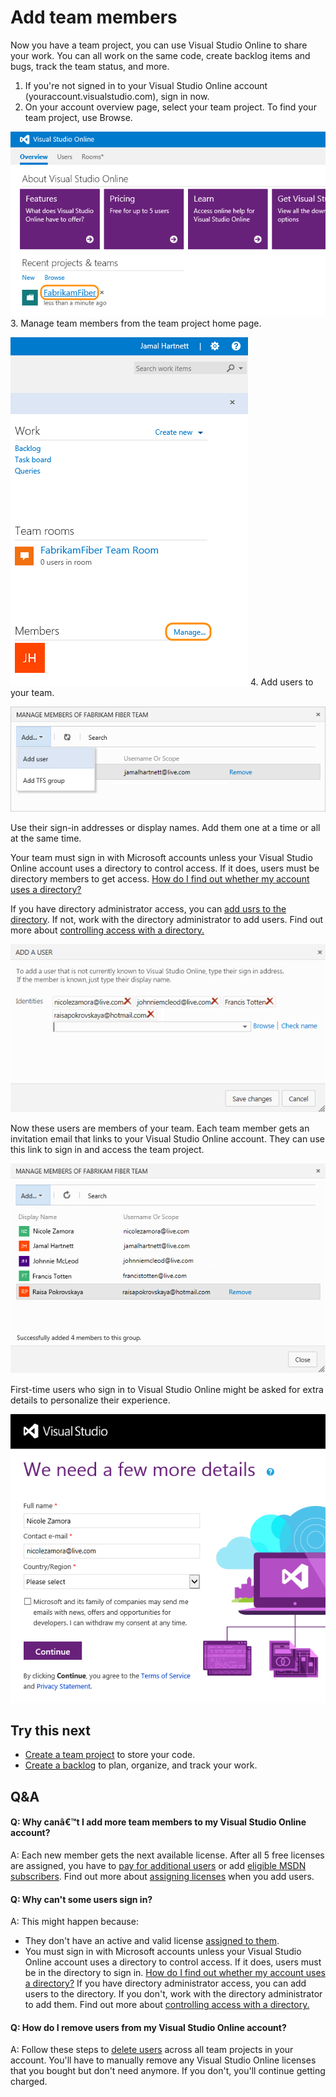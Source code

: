 <properties
	pageTitle="Add team members"
  description="Add team members"
  services="visual-studio-online"
  documentationCenter = ""
  authors="terryaustin"
  manager="terryaustin"
  editor="terryaustin" /> 

# Add team members


Now you have a team project, you can use Visual Studio Online to share your work. 
You can all work on the same code, create backlog items and bugs, track the team 
status, and more.


1. If you're not signed in to your Visual Studio Online account (youraccount.visualstudio.com), sign in now.
2. On your account overview page, select your team project. To find your team 
project, use Browse.



![On your account overview page, click your team project](./media/add-team-members-vs/SelectTeamProject.png)
3. Manage team members from the team project home page.



![On your team project home page, click Manage](./media/add-team-members-vs/ManageMembers.png)
4. Add users to your team.



![Open the Add list. Click Add, Add user](./media/add-team-members-vs/invite4.png)



Use their sign-in addresses or display names. Add them one at a time or all at the same time.



Your team must sign in with Microsoft accounts unless your Visual Studio Online account
uses a directory to control access. If it does, users must be directory members to get access.
[How do I find out whether my account uses a directory?](assign-licenses-to-users-vs.md#ConnectedDirectory)



If you have directory administrator access, you can [add usrs to
the directory](https://msdn.microsoft.com/library/azure/hh967632.aspx). If not,
work with the directory administrator to add users. Find out more about [controlling access    with a directory.](manage-organization-access-for-your-account-vs.md)



![Add your users' sign-in addresses or display names](./media/add-team-members-vs/invite5.png)



Now these users are members of your team. Each team member gets an invitation 
email that links to your Visual Studio Online account. They can use this link 
to sign in and access the team project.



![Added users now appear as team members](./media/add-team-members-vs/invite6.png)



First-time users who sign in to Visual Studio Online might be asked for 
extra details to personalize their experience.



![Enter Visual Studio profile details](./media/add-team-members-vs/CreateProfileFirstTime.png)

## Try this next

- [Create a team project](connect-to-visual-studio-online.md) to store your code.
- [Create a backlog](../workcreate-your-backlog-vs.md) to plan, organize, and track your work.

## Q&amp;A

#### Q:    Why canâ€™t I add more team members to my Visual Studio Online account?


A:    Each new member gets the next available license. After all 5 free licenses 
are assigned, you have to [pay for additional users](get-more-user-licenses-vs.md) 
or add [eligible MSDN subscribers](assign-licenses-to-users-vs.md). Find out more 
about [assigning licenses](assign-licenses-to-users-vs.md) when you add users.






#### Q:    Why can't some users sign in?


A:    This might happen because:


- They don't have an active and valid license [assigned to them](assign-licenses-to-users-vs.md).
- You must sign in with Microsoft accounts unless your Visual Studio Online account uses a 
directory to control access. If it does, users must be in the directory to sign in. 
[How do I find out whether my account uses a directory?](assign-licenses-to-users-vs.md#ConnectedDirectory)
If you have directory administrator access, you can add users to the directory. If you don't, 
work with the directory administrator to add them. Find out more about 
[controlling access with a directory.](manage-organization-access-for-your-account-vs.md)





#### Q:    How do I remove users from my Visual Studio Online account?


A:    Follow these steps to [delete users](assign-licenses-to-users-vs.md#deleteuser) across all 
team projects in your account. You'll have to manually remove any Visual Studio Online licenses 
that you bought but don't need anymore. If you don't, you'll continue getting charged.
